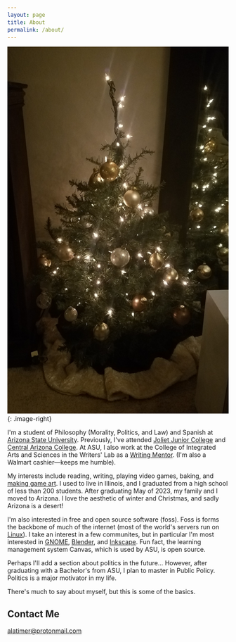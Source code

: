 ```yaml
---
layout: page
title: About
permalink: /about/
---
```


![](/assets/media/016.jpg)
{: .image-right}

I'm a student of Philosophy (Morality, Politics, and Law) and Spanish at [Arizona State University](https://www.asu.edu/). Previously, I've attended [Joliet Junior College](https://jjc.edu/) and [Central Arizona College](https://centralaz.edu/). At ASU, I also work at the College of Integrated Arts and Sciences in the Writers' Lab as a [Writing Mentor](https://cisa.asu.edu/writing-fellows). (I'm also a Walmart cashier—keeps me humble).

My interests include reading, writing, playing video games, baking, and [making game art](../projects/gameart). I used to live in Illinois, and I graduated from a high school of less than 200 students. After graduating May of 2023, my family and I moved to Arizona. I love the aesthetic of winter and Christmas, and sadly Arizona is a desert!

I'm also interested in free and open source software (foss). Foss is forms the backbone of much of the internet (most of the world's servers run on [Linux](https://en.wikipedia.org/wiki/Linux)). I take an interest in a few communites, but in particular I'm most interested in [GNOME](https://www.gnome.org/), [Blender](https://www.blender.org/), and [Inkscape](https://inkscape.org/). Fun fact, the learning management system Canvas, which is used by ASU, is open source. 

Perhaps I'll add a section about politics in the future… However, after graduating with a Bachelor's from ASU, I plan to master in Public Policy. Politics is a major motivator in my life.

There's much to say about myself, but this is some of the basics.

## Contact Me
[alatimer@protonmail.com](mailto:alatimer@protonmail.com)
